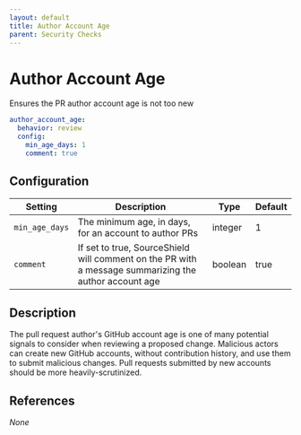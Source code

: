 ```yaml
---
layout: default
title: Author Account Age
parent: Security Checks
---
```


# Author Account Age
Ensures the PR author account age is not too new

```yaml
author_account_age:
  behavior: review
  config:
    min_age_days: 1
    comment: true
```

## Configuration

| Setting | Description | Type | Default |
| ------- | ----------- | ---- | ------- |
| `min_age_days` | The minimum age, in days, for an account to author PRs | integer | 1 |
| `comment` | If set to true, SourceShield will comment on the PR with a message summarizing the author account age | boolean | true |

## Description
The pull request author's GitHub account age is one of many potential signals to consider when reviewing a proposed change. Malicious actors can create new GitHub accounts, without contribution history, and use them to submit malicious changes. Pull requests submitted by new accounts should be more heavily-scrutinized.

## References
_None_
